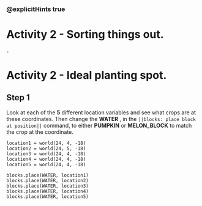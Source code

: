 ### @explicitHints true
# Activity 2 - Sorting things out. 

```python
.
```
# Activity 2 - Ideal planting spot.

## Step 1
Look at each of the **5** different location variables and see what crops are at these coordinates. Then change the **WATER** ,
in the `||blocks: place block at position||`  command, to either **PUMPKIN** or **MELON_BLOCK** to match the crop at the coordinate. 


```template
location1 = world(24, 4, -18)
location2 = world(24, 5, -18)
location3 = world(24, 4, -18)
location4 = world(24, 4, -18)
location5 = world(24, 4, -18)

blocks.place(WATER, location1)
blocks.place(WATER, location2)
blocks.place(WATER, location3)
blocks.place(WATER, location4)
blocks.place(WATER, location5)
```